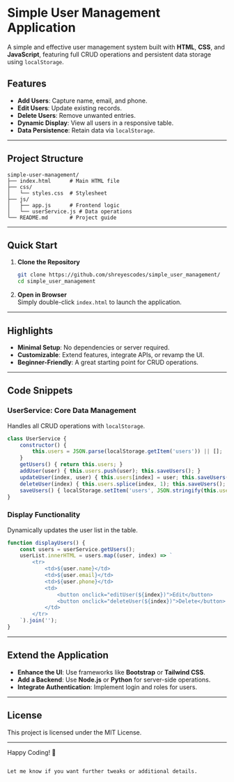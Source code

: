 # Simple User Management Application

A simple and effective user management system built with **HTML**, **CSS**, and **JavaScript**, featuring full CRUD operations and persistent data storage using `localStorage`.



## Features

- **Add Users**: Capture name, email, and phone.
- **Edit Users**: Update existing records.
- **Delete Users**: Remove unwanted entries.
- **Dynamic Display**: View all users in a responsive table.
- **Data Persistence**: Retain data via `localStorage`.

---

## Project Structure

```plaintext
simple-user-management/
├── index.html      # Main HTML file
├── css/
│   └── styles.css  # Stylesheet
├── js/
│   ├── app.js      # Frontend logic
│   └── userService.js # Data operations
└── README.md       # Project guide
```

---

## Quick Start

1. **Clone the Repository**  
   ```bash
   git clone https://github.com/shreyescodes/simple_user_management/
   cd simple_user_management
   ```

2. **Open in Browser**  
   Simply double-click `index.html` to launch the application.

---

## Highlights

- **Minimal Setup**: No dependencies or server required.
- **Customizable**: Extend features, integrate APIs, or revamp the UI.
- **Beginner-Friendly**: A great starting point for CRUD operations.

---

## Code Snippets

### UserService: Core Data Management
Handles all CRUD operations with `localStorage`.

```javascript
class UserService {
    constructor() {
        this.users = JSON.parse(localStorage.getItem('users')) || [];
    }
    getUsers() { return this.users; }
    addUser(user) { this.users.push(user); this.saveUsers(); }
    updateUser(index, user) { this.users[index] = user; this.saveUsers(); }
    deleteUser(index) { this.users.splice(index, 1); this.saveUsers(); }
    saveUsers() { localStorage.setItem('users', JSON.stringify(this.users)); }
}
```

### Display Functionality
Dynamically updates the user list in the table.

```javascript
function displayUsers() {
    const users = userService.getUsers();
    userList.innerHTML = users.map((user, index) => `
        <tr>
            <td>${user.name}</td>
            <td>${user.email}</td>
            <td>${user.phone}</td>
            <td>
                <button onclick="editUser(${index})">Edit</button>
                <button onclick="deleteUser(${index})">Delete</button>
            </td>
        </tr>
    `).join('');
}
```

---

## Extend the Application

- **Enhance the UI**: Use frameworks like **Bootstrap** or **Tailwind CSS**.
- **Add a Backend**: Use **Node.js** or **Python** for server-side operations.
- **Integrate Authentication**: Implement login and roles for users.

---

## License

This project is licensed under the MIT License.

---

Happy Coding! 🎉
``` 

Let me know if you want further tweaks or additional details.
